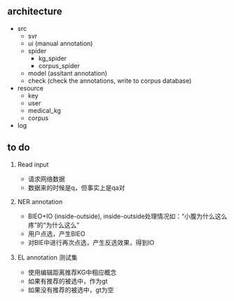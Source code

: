 ## architecture
- src
  - svr
  - ui (manual annotation)
  - spider
    - kg_spider
    - corpus_spider
  - model (assitant annotation)
  - check (check the annotations, write to corpus database)
- resource
  - key
  - user
  - medical_kg
  - corpus
- log


## to do
1. Read input
   - 请求网络数据
   - 数据来的时候是q，但事实上是qa对

2. NER annotation
   - BIEO+IO (inside-outside), inside-outside处理情况如：“小腹为什么这么疼”的“为什么这么”
   - 用户点选，产生BIEO
   - 对BIE中进行再次点选，产生反选效果，得到IO

3. EL annotation
    测试集
   - 使用编辑距离推荐KG中相应概念
   - 如果有推荐的被选中，作为gt
   - 如果没有推荐的被选中，gt为空